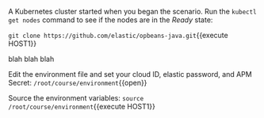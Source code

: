A Kubernetes cluster started when you began the scenario. Run the `kubectl get nodes` command to see if the nodes are in the *Ready* state:

`git clone https://github.com/elastic/opbeans-java.git`{{execute HOST1}}

blah blah blah

Edit the environment file and set your cloud ID, elastic password, and APM Secret:
`/root/course/environment`{{open}}

Source the environment variables:
`source /root/course/environment`{{execute HOST1}}
